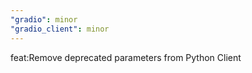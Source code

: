 ```yaml
---
"gradio": minor
"gradio_client": minor
---
```


feat:Remove deprecated parameters from Python Client

